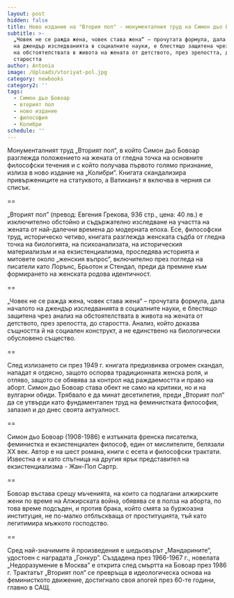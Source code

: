```yaml
---
layout: post
hidden: false
title: Ново издание на "Втория пол" - монументалния труд на Симон дьо Бовоар
subtitle: >-
  „Човек не се ражда жена, човек става жена“ – прочутата формула, дала началото
  на джендър изследванията в социалните науки, е блестящо защитена чрез анализ
  на обстоятелствата в живота на жената от детството, през зрелостта, до
  старостта
author: Antonia
image: /Uploads/vtoriyat-pol.jpg
category: newbooks
category2: ''
tags:
  - Симон дьо Бовоар
  - вторият пол
  - ново издание
  - философия
  - Колибри
schedule: ''
---
```

Монументалният труд „Вторият пол“, в който Симон дьо Бовоар разглежда положението на жената от гледна точка на основните философски течения и с който получава първото голямо признание, излиза в ново издание на „Колибри“. Книгата скандализира привържениците на статуквото, а Ватиканът я включва в черния си списък. 

\==

„Вторият пол” (превод: Евгения Грекова, 936 стр., цена: 40 лв.) е изключително обстойно и съдържателно изследване на участта на жената от най-далечни времена до модерната епоха. Есе, философски труд, историческо четиво, книгата разглежда женската съдба от гледна точка на биологията, на психоанализата, на историческия материализъм и на екзистенциализма, проследява историята и митовете около „женския въпрос“, включително през погледа на писатели като Лорънс, Брьотон и Стендал, преди да премине към формирането на женската родова идентичност. 

\==

„Човек не се ражда жена, човек става жена“ – прочутата формула, дала началото на джендър изследванията в социалните науки, е блестящо защитена чрез анализ на обстоятелствата в живота на жената от детството, през зрелостта, до старостта. Анализ, който доказва същността й на социален конструкт, а не единствено на биологически обусловено същество. 

\==

След излизането си през 1949 г. книгата предизвиква огромен скандал, нападат я отдясно, защото оспорва традиционната женска роля, и отляво, защото се обявява за контрол над раждаемостта и право на аборт. Симон дьо Бовоар става обект не само на критики, но и на вулгарни обиди. Трябвало е да минат десетилетия, преди „Вторият пол“ да се утвърди като фундаментален труд на феминистката философия, запазил и до днес своята актуалност.                                   

\==

Симон дьо Бовоар (1908-1986) е изтъкната френска писателка, феминистка и екзистенциален философ, един от мислителите, белязали XX век.  Автор е на шест романа, книги с есета и философски трактати. Известна е и като спътница на другия ярък представител на екзистенциализма - Жан-Пол Сартр. 

\==

Бовоар въстава срещу мъченията, на които са подлагани алжирските жени по време на Алжирската война, обявява се в полза на аборта, по това време подсъден, и против брака, който смята за буржоазна институция, не по-малко отблъскваща от проституцията, тъй като легитимира мъжкото господство. 

\==

Сред най-значимите й произведения е шедьовърът „Мандарините“, удостоен с наградата „Гонкур”. Създадена през 1966-1967 г., новелата „Недоразумение в Москва” е открита след смъртта на Бовоар през 1986 г. Трактатът „Вторият пол“ се превръща в идеологическа основа на феминисткото движение, достигнало своя апогей през 60-те години, главно в САЩ.
